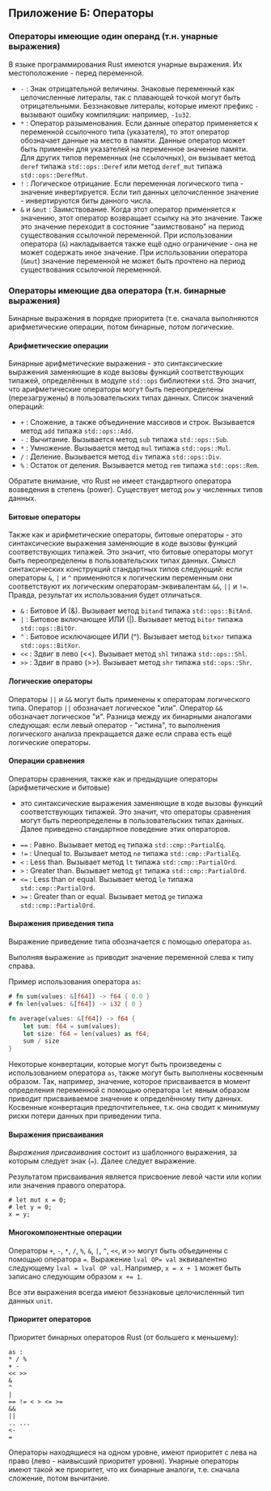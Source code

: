 ## Приложение Б: Операторы

### Операторы имеющие один операнд (т.н. унарные выражения)

В языке программирования Rust имеются унарные выражения. Их местоположение - перед
переменной.

* `-`
  : Знак отрицательной величины. Знаковые переменный как целочисленные литералы,
    так с плавающей точкой могут быть отрицательными. Беззнаковые литералы, которые
    имеют префикс `-` вызывают ошибку компиляции: например, `-1u32`.
* `*`
  : Оператор разыменования. Если данные оператор применяется к переменной ссылочного
    типа (указателя), то этот оператор обозначает данные на место в памяти.
    Данные оператор может быть применён для указателей на переменное значение памяти.
    Для других типов переменных (не ссылочных), он вызывает метод `deref` типажа
    `std::ops::Deref` или метод `deref_mut` типажа `std::ops::DerefMut`.
* `!`
  : Логическое отрицание. Если переменная логического типа - значение инвертируется.
    Если тип данных целочисленное значение - инвертируются биты данного числа.
* `&` и `&mut`
  : Заимствование. Когда этот оператор применяется к значению, этот оператор возвращает
    ссылку на это значение. Также это значение переходит в состояние "заимствовано"
    на период существования ссылочной переменной. При использовании оператора (`&`)
    накладывается также ещё одно ограничение - она не может содержать иное значение.
    При использовании оператора  (`&mut`) значение переменной не может быть прочтено
    на период существования ссылочной переменной.


### Операторы имеющие два оператора (т.н. бинарные выражения)

Бинарные выражения в порядке приоритета (т.е. сначала выполняются арифметические
операции, потом бинарные, потом логические.

#### Арифметические операции

Бинарные арифметические выражения - это синтаксические выражения заменяющие в коде
вызовы функций соответствующих типажей, определённых в модуле `std::ops` библиотеки
`std`. Это значит, что арифметические операторы могут быть переопределены (перезагружены)
в пользовательских типах данных. Список значений операций:

* `+`
  : Сложение, а также объединение массивов и строк.
    Вызывается метод `add` типажа `std::ops::Add`.
* `-`
  : Вычитание.
    Вызывается метод `sub` типажа `std::ops::Sub`.
* `*`
  : Умножение.
    Вызывается метод `mul` типажа `std::ops::Mul`.
* `/`
  : Деление.
    Вызывается метод `div` типажа `std::ops::Div`.
* `%`
  : Остаток от деления.
    Вызывается метод `rem` типажа `std::ops::Rem`.

Обратите внимание, что Rust не имеет стандартного оператора возведения в степень
(power). Существует метод `pow` у численных типов данных.

#### Битовые операторы

Также как и арифметические операторы, битовые операторы - это синтаксические
выражения заменяющие в коде вызовы функций соответствующих типажей. Это значит,
что битовые операторы могут быть переопределены в пользовательских типах данных.
Смысл синтаксических конструкций стандартных типов следующий: если операторы `&`,
`|` и `^` применяются к логическим переменным они соответствуют их логическим
операторам-эквивалентам `&&`, `||` и `!=`. Правда, результат их использования будет
отличаться.

* `&`
  : Битовое И (&).
    Вызывает метод `bitand` типажа `std::ops::BitAnd`.
* `|`
  : Битовое включающее ИЛИ (|).
    Вызывает метод `bitor` типажа `std::ops::BitOr`.
* `^`
  : Битовое исключающее ИЛИ (^).
    Вызывает метод `bitxor` типажа `std::ops::BitXor`.
* `<<`
  : Здвиг в лево (<<).
    Вызывает метод `shl` типажа `std::ops::Shl`.
* `>>`
  : Здвиг в право (>>).
    Вызывает метод `shr` типажа `std::ops::Shr`.

#### Логические операторы

Операторы `||` и `&&` могут быть применены к операторам логического типа. Оператор
`||` обозначает логическое "или". Оператор `&&` обозначает логическое "и".
Разница между их бинарными аналогами следующая: если левый оператор - "истина",
то выполнения логического анализа прекращается даже если справа есть ещё логические
операторы.

#### Операции сравнения

Операторы сравнения, также как и предыдущие операторы (арифметические и битовые)
- это синтаксические выражения заменяющие в коде вызовы функций соответствующих
типажей. Это значит, что операторы сравнения могут быть переопределены в
пользовательских типах данных. Далее приведено стандартное поведение этих операторов.

* `==`
  : Равно.
    Вызывает метод `eq` типажа `std::cmp::PartialEq`.
* `!=`
  : Unequal to.
    Вызывает метод `ne` типажа `std::cmp::PartialEq`.
* `<`
  : Less than.
    Вызывает метод `lt` типажа `std::cmp::PartialOrd`.
* `>`
  : Greater than.
    Вызывает метод `gt` типажа `std::cmp::PartialOrd`.
* `<=`
  : Less than or equal.
    Вызывает метод `le` типажа `std::cmp::PartialOrd`.
* `>=`
  : Greater than or equal.
    Вызывает метод `ge` типажа `std::cmp::PartialOrd`.

#### Выражения приведения типа

Выражение приведение типа обозначается с помощью оператора `as`.

Выполняя выражение `as` приводит значение переменной слева к типу справа.

Пример использования оператора `as`:

```rust
# fn sum(values: &[f64]) -> f64 { 0.0 }
# fn len(values: &[f64]) -> i32 { 0 }

fn average(values: &[f64]) -> f64 {
    let sum: f64 = sum(values);
    let size: f64 = len(values) as f64;
    sum / size
}
```
Некоторые конвертации, которые могут быть произведены с использованием оператора
`as`, также могут быть выполнены косвенным образом. Так, например, значение, которое
присваивается в момент определения переменной с помощью оператора `let` явным
образом приводит присваиваемое значение к определённому типу данных.
Косвенные конвертация предпочтительнее, т.к. она сводит к минимуму риски потери
данных при приведении типа.

#### Выражения присваивания

*Выражения присваивания* состоит из шаблонного выражения, за которым следует знак
(`=`). Далее следует выражение.

Результатом присваивания является присвоение левой части или копии или значения
правого оператора.

```
# let mut x = 0;
# let y = 0;
x = y;
```

#### Многокомпонентные операции

Операторы `+`, `-`, `*`, `/`, `%`, `&`, `|`, `^`, `<<`, и `>>` могут быть объединены
 с помощью оператора `=`. Выражение `lval OP= val` эквивалентно следующему
`lval = lval OP val`. Например, `x = x + 1` может быть записано следующим образом
 `x += 1`.

Все эти выражения всегда имеют беззнаковые целочисленный тип данных `unit`.

#### Приоритет операторов

Приоритет бинарных операторов Rust (от большего к меньшему):

```text
as :
* / %
+ -
<< >>
&
^
|
== != < > <= >=
&&
||
.. ...
<-
=
```
Операторы находящиеся на одном уровне, имеют приоритет с лева на право (лево - наивысший приоритет уровня).
Унарные операторы имеют такой же приоритет, что их бинарные аналоги, т.е. сначала сложение, потом вычитание.
